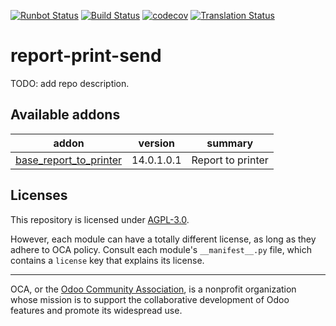 [![Runbot Status](https://runbot.odoo-community.org/runbot/badge/flat/144/14.0.svg)](https://runbot.odoo-community.org/runbot/repo/github-com-oca-report-print-send-144)
[![Build Status](https://travis-ci.com/OCA/report-print-send.svg?branch=14.0)](https://travis-ci.com/OCA/report-print-send)
[![codecov](https://codecov.io/gh/OCA/report-print-send/branch/14.0/graph/badge.svg)](https://codecov.io/gh/OCA/report-print-send)
[![Translation Status](https://translation.odoo-community.org/widgets/report-print-send-14-0/-/svg-badge.svg)](https://translation.odoo-community.org/engage/report-print-send-14-0/?utm_source=widget)

<!-- /!\ do not modify above this line -->

# report-print-send

TODO: add repo description.

<!-- /!\ do not modify below this line -->

<!-- prettier-ignore-start -->

[//]: # (addons)

Available addons
----------------
addon | version | summary
--- | --- | ---
[base_report_to_printer](base_report_to_printer/) | 14.0.1.0.1 | Report to printer

[//]: # (end addons)

<!-- prettier-ignore-end -->

## Licenses

This repository is licensed under [AGPL-3.0](LICENSE).

However, each module can have a totally different license, as long as they adhere to OCA
policy. Consult each module's `__manifest__.py` file, which contains a `license` key
that explains its license.

----

OCA, or the [Odoo Community Association](http://odoo-community.org/), is a nonprofit
organization whose mission is to support the collaborative development of Odoo features
and promote its widespread use.
